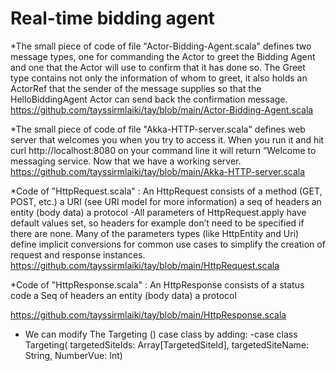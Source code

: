 # Real-time bidding agent
*The  small piece of code   of file "Actor-Bidding-Agent.scala"  defines two message types, one for commanding the Actor to greet the Bidding Agent and one that the Actor will use to confirm that it has done so. The Greet type contains not only the information of whom to greet, it also holds an ActorRef that the sender of the message supplies so that the HelloBiddingAgent Actor can send back the confirmation message.
https://github.com/tayssirmlaiki/tay/blob/main/Actor-Bidding-Agent.scala

*The  small piece of code   of file "Akka-HTTP-server.scala"  defines web server that welcomes you when you try to access it. When you run it and hit curl http://localhost:8080 on your command line it will return “Welcome to messaging service.
Now that we have a working server.
https://github.com/tayssirmlaiki/tay/blob/main/Akka-HTTP-server.scala

*Code of "HttpRequest.scala" : 
An HttpRequest consists of
            a method (GET, POST, etc.)
            a URI (see URI model for more information)
            a seq of headers
            an entity (body data)
            a protocol
-All parameters of HttpRequest.apply have default values set, so headers for example don’t need to be specified if there are none. Many of the parameters types (like HttpEntity and Uri) define implicit conversions for common use cases to simplify the creation of request and response instances.
https://github.com/tayssirmlaiki/tay/blob/main/HttpRequest.scala

*Code of "HttpResponse.scala" :
An HttpResponse consists of
            a status code
            a Seq of headers
            an entity (body data)
            a protocol

https://github.com/tayssirmlaiki/tay/blob/main/HttpResponse.scala


* We can modify The Targeting () case class by adding: 
     -case class Targeting( targetedSiteIds: Array[TargetedSiteId], targetedSiteName: String, NumberVue: Int)

